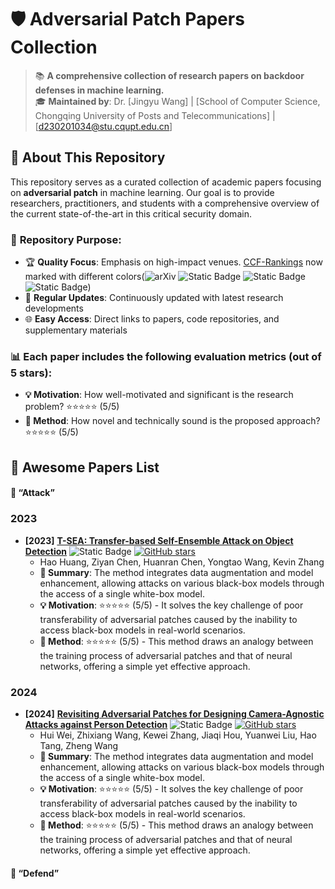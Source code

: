 # 🛡️ Adversarial Patch Papers Collection

> 📚 **A comprehensive collection of research papers on backdoor defenses in machine learning.**  
> 🎓 **Maintained by**: Dr. [Jingyu Wang] | [School of Computer Science, Chongqing University of Posts and Telecommunications] | [d230201034@stu.cqupt.edu.cn]

## 📖 About This Repository

This repository serves as a curated collection of academic papers focusing on **adversarial patch** in machine learning. Our goal is to provide researchers, practitioners, and students with a comprehensive overview of the current state-of-the-art in this critical security domain.


### 🎯 **Repository Purpose:**
- 🏆 **Quality Focus**: Emphasis on high-impact venues. [CCF-Rankings](https://www.ccf.org.cn/en/About_CCF/Media_Center/) now marked with different colors(![arXiv](https://img.shields.io/badge/CCF_A-dc3545) ![Static Badge](https://img.shields.io/badge/CCF_B-ffc107) ![Static Badge](https://img.shields.io/badge/CCF_C-28a745) ![Static Badge](https://img.shields.io/badge/CCF_None-6c757d))
- 🔄 **Regular Updates**: Continuously updated with latest research developments
- 🌐 **Easy Access**: Direct links to papers, code repositories, and supplementary materials

### 📊 **Each paper includes the following evaluation metrics (out of 5 stars):**
- **💡 Motivation**: How well-motivated and significant is the research problem? ⭐⭐⭐⭐⭐ (5/5)
- **🔧 Method**: How novel and technically sound is the proposed approach? ⭐⭐⭐⭐⭐ (5/5)

<h2 id="awesome-papers"> 👑 Awesome Papers List  </h2>

<h4 id="awesome-papers"> 👑  “Attack” </h4>

<h3 id="attacks"> 2023 </h3>

* **[2023]** **[T-SEA: Transfer-based Self-Ensemble Attack on Object Detection](https://openaccess.thecvf.com/content/CVPR2023/html/Huang_T-SEA_Transfer-Based_Self-Ensemble_Attack_on_Object_Detection_CVPR_2023_paper.html)** ![Static Badge](https://img.shields.io/badge/CVPR'23-6c757d) [![GitHub stars](https://img.shields.io/github/stars/VDIGPKU/T-SEA?style=social)]([[https://github.com/VDIGPKU/T-SEA](https://github.com/VDIGPKU/T-SEA)]) 
  * Hao Huang, Ziyan Chen, Huanran Chen, Yongtao Wang, Kevin Zhang
  * **📝 Summary**: The method integrates data augmentation and model enhancement, allowing attacks on various black-box models through the access of a single white-box model.
  * **💡 Motivation**: ⭐⭐⭐⭐⭐ (5/5) - It solves the key challenge of poor transferability of adversarial patches caused by the inability to access black-box models in real-world scenarios.
  * **🔧 Method**: ⭐⭐⭐⭐⭐ (5/5) - This method draws an analogy between the training process of adversarial patches and that of neural networks, offering a simple yet effective approach.

<h3 id="attacks"> 2024 </h3>

* **[2024]** **[Revisiting Adversarial Patches for Designing Camera-Agnostic Attacks against Person Detection](https://openreview.net/forum?id=2Inwtjvyx8&referrer=%5Bthe%20profile%20of%20Zhixiang%20Wang%5D(%2Fprofile%3Fid%3D~Zhixiang_Wang1))** ![Static Badge](https://img.shields.io/badge/NIPS'24-6c757d) [![GitHub stars](https://img.shields.io/github/stars/weihui1308/CAP?style=social)]([[https://github.com/weihui1308/CAP](https://github.com/weihui1308/CAP)]) 
  * Hui Wei, Zhixiang Wang, Kewei Zhang, Jiaqi Hou, Yuanwei Liu, Hao Tang, Zheng Wang
  * **📝 Summary**: The method integrates data augmentation and model enhancement, allowing attacks on various black-box models through the access of a single white-box model.
  * **💡 Motivation**: ⭐⭐⭐⭐⭐ (5/5) - It solves the key challenge of poor transferability of adversarial patches caused by the inability to access black-box models in real-world scenarios.
  * **🔧 Method**: ⭐⭐⭐⭐⭐ (5/5) - This method draws an analogy between the training process of adversarial patches and that of neural networks, offering a simple yet effective approach.
  
<h4 id="awesome-papers"> 👑  “Defend” </h4>
